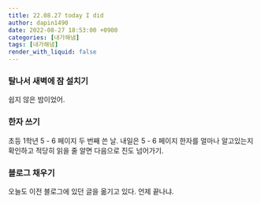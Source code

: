 ```yaml
---
title: 22.08.27 today I did
author: dapin1490
date: 2022-08-27 18:53:00 +0900
categories: [내가해냄]
tags: [내가해냄]
render_with_liquid: false
---
```


### 탈나서 새벽에 잠 설치기
쉽지 않은 밤이었어.  
  
### 한자 쓰기
초등 1학년 5 - 6 페이지 두 번째 쓴 날. 내일은 5 - 6 페이지 한자를 얼마나 알고있는지 확인하고 적당히 읽을 줄 알면 다음으로 진도 넘어가기.  
  
### 블로그 채우기
오늘도 이전 블로그에 있던 글을 옮기고 있다. 언제 끝나냐.  
